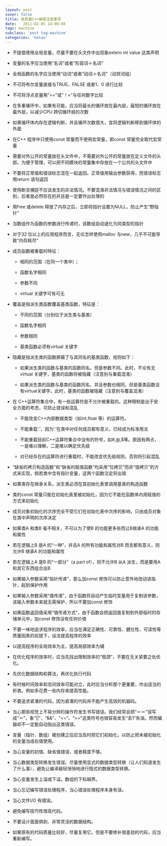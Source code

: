 ```yaml
---
layout: post
cover: false
title: 高质量C++编程注意事项
date:   2011-02-05 14:00:00
tags: machine
subclass: 'post tag-machine'
categories: 'hetao'
---
```


* 不提倡使用全局变量，尽量不要在头文件中出现象extern int value 这类声明

* 变量的名字应当使用“名词”或者“形容词＋名词”

* 全局函数的名字应当使用“动词”或者“动词＋名词”（动宾词组）

* 不可将布尔变量直接与TRUE、FALSE 或者1、0 进行比较

* 不可将浮点变量用“==”或“！=”与任何数字比较

* 在多重循环中，如果有可能，应当将最长的循环放在最内层，最短的循环放在最外层，以减少CPU 跨切循环层的次数

* 如果循环体内存在逻辑判断，并且循环次数很大，宜将逻辑判断移到循环体的外面

* 在C++ 程序中只使用const 常量而不使用宏常量，即const 常量完全取代宏常量

* 需要对外公开的常量放在头文件中，不需要对外公开的常量放在定义文件的头部。为便于管理，可以把不同模块的常量集中存放在一个公共的头文件中

* 不要将正常值和错误标志混在一起返回。正常值用输出参数获得，而错误标志用return 语句返回

* 使用断言捕捉不应该发生的非法情况。不要混淆非法情况与错误情况之间的区别，后者是必然存在的并且是一定要作出处理的

* 用free 或delete 释放了内存之后，立即将指针设置为NULL，防止产生“野指针”

* 当数组作为函数的参数进行传递时，该数组自动退化为同类型的指针
* 对于32 位以上的应用程序而言，无论怎样使用malloc 与new，几乎不可能导致“内存耗尽”
* 成员函数被重载的特征：

    * 相同的范围（在同一个类中）；

    * 函数名字相同

    * 参数不同

    * virtual 关键字可有可无

* 覆盖是指派生类函数覆盖基类函数，特征是：

    * 不同的范围（分别位于派生类与基类）

    * 函数名字相同

    * 参数相同

    * 基类函数必须有virtual 关键字

* 隐藏是指派生类的函数屏蔽了与其同名的基类函数，规则如下：

    * 如果派生类的函数与基类的函数同名，但是参数不同。此时，不论有无virtual 关键字，基类的函数将被隐藏（注意别与重载混淆）

    * 如果派生类的函数与基类的函数同名，并且参数也相同，但是基类函数没有virtual关键字。此时，基类的函数被隐藏（注意别与覆盖混淆）

* 在 C++运算符集合中，有一些运算符是不允许被重载的。这种限制是出于安全方面的考虑，可防止错误和混乱

    * 不能改变C++内部数据类型（如int,float 等）的运算符。

    * 不能重载‘.’，因为‘.’在类中对任何成员都有意义，已经成为标准用法
    
    * 不能重载目前C++运算符集合中没有的符号，如#,@,$等。原因有两点，一是难以理解，二是难以确定优先级

    * 对已经存在的运算符进行重载时，不能改变优先级规则，否则将引起混乱

* “缺省的拷贝构造函数”和“缺省的赋值函数”均采用“位拷贝”而非“值拷贝”的方式来实现，倘若类中含有指针变量，这两个函数注定将出错

* 如果类存在继承关系，派生类必须在其初始化表里调用基类的构造函数

* 类的const 常量只能在初始化表里被初始化，因为它不能在函数体内用赋值的方式来初始化

* 成员对象初始化的次序完全不受它们在初始化表中次序的影响，只由成员对象在类中声明的次序决定

* 如果类A 和类B 毫不相关，不可以为了使B 的功能更多些而让B继承A 的功能和属性

* 若在逻辑上B 是A 的“一种”，并且A 的所有功能和属性对B 而言都有意义，则允许B 继承A 的功能和属性

* 若在逻辑上A 是B 的“一部分”（a part of），则不允许B 从A 派生，而是要用A 和其它东西组合出B

* 如果输入参数采用“指针传递”，那么加const 修饰可以防止意外地改动该指针，起到保护作用

* 如果输入参数采用“值传递”，由于函数将自动产生临时变量用于复制该参数，该输入参数本来就无需保护，所以不要加const 修饰

* 如果函数返回值采用“值传递方式”，由于函数会把返回值复制到外部临时的存储单元中，加const 修饰没有任何价值

* 不要一味地追求程序的效率，应当在满足正确性、可靠性、健壮性、可读性等质量因素的前提下，设法提高程序的效率

* 以提高程序的全局效率为主，提高局部效率为辅

* 在优化程序的效率时，应当先找出限制效率的“瓶颈”，不要在无关紧要之处优化。

* 先优化数据结构和算法，再优化执行代码

* 有时候时间效率和空间效率可能对立，此时应当分析那个更重要，作出适当的折衷。例如多花费一些内存来提高性能。

* 不要追求紧凑的代码，因为紧凑的代码并不能产生高效的机器码。

* 当心那些视觉上不易分辨的操作符发生书写错误。我们经常会把“＝＝”误写成“＝”，象“||”、“&&”、“<=”、“>=”这类符号也很容易发生“丢1”失误。然而编器却不一定能自动指出这类错误。

* 变量（指针、数组）被创建之后应当及时把它们初始化，以防止把未被初始化的变量当成右值使用。

* 当心变量的初值、缺省值错误，或者精度不够。

* 当心数据类型转换发生错误。尽量使用显式的数据类型转换（让人们知道发生了什么事），避免让编译器轻悄悄地进行隐式的数据类型转换。

* 当心变量发生上溢或下溢，数组的下标越界。

* 当心忘记编写错误处理程序，当心错误处理程序本身有误。

* 当心文件I/O 有错误。

* 避免编写技巧性很高代码。

* 不要设计面面俱到、非常灵活的数据结构。

* 如果原有的代码质量比较好，尽量复用它。但是不要修补很差劲的代码，应当重新编写。
